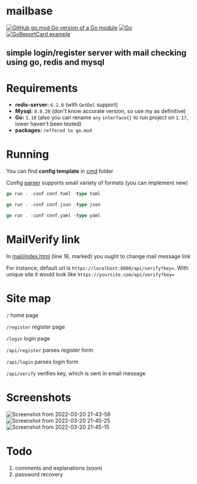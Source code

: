 # mailbase

[![GitHub go.mod Go version of a Go module](https://img.shields.io/github/go-mod/go-version/illiafox/mailbase.svg)](https://go.dev/learn/)
[![Go](https://github.com/illiafox/mailbase/actions/workflows/go.yml/badge.svg)](https://github.com/illiafox/mailbase/actions/workflows/go.yml)
[![GoReportCard example](https://goreportcard.com/badge/github.com/illiafox/mailbase)](https://goreportcard.com/report/github.com/illiafox/mailbase)

## simple login/register server with mail checking using go, redis and mysql



# Requirements

* **redis-server:** `6.2.0` (with `GetDel` support)
* **Mysql:** `8.0.28` (don't know accurate version, so use my as definitive)
* **Go:** `1.18` (also you can rename `any` `interface{}` to run project on `1.17`, lower haven't been tested)
* **packages:** `reffered to go.mod`

# Running

You can find **config template** in [cmd](https://github.com/illiafox/mailbase/blob/master/cmd/config.toml) folder

Config [parser](https://github.com/illiafox/mailbase/blob/master/util/config/config.go) supports small variety of formats (you can implement new)


```go
go run . -conf conf.toml -type toml

go run . -conf conf.json -type json

go run . -conf conf.yaml -type yaml
```

# MailVerify link
In [mail/index.html](https://github.com/illiafox/mailbase/blob/9157a8c3b058879b87655a4b2e1bc7ef31c03234/shared/templates/mail/index.html#L18) (line 18, marked) you ought to change mail message link

For instance, default url is `https://localhost:8080/api/verify?key=`.  With unique site it would look like `https://yoursite.com/api/verify?key=`


# Site map

`/` home page

`/register` register page

`/login` login page

`/api/register` parses register form

`/api/login` parses login form

`/api/verify` verifies key, which is sent in email message


# Screenshots 

![Screenshot from 2022-03-20 21-43-56](https://user-images.githubusercontent.com/61962654/159179952-01cefdbf-08ca-401a-adf9-5f3a35c13d1c.png)
![Screenshot from 2022-03-20 21-45-25](https://user-images.githubusercontent.com/61962654/159180004-d8f089b6-e30c-487e-b61b-9d99af345792.png)
![Screenshot from 2022-03-20 21-45-15](https://user-images.githubusercontent.com/61962654/159180007-edacfd64-bee8-4f49-8b02-b61de7f12501.png)

# Todo
1. comments and explanations (soon)
2. password recovery
